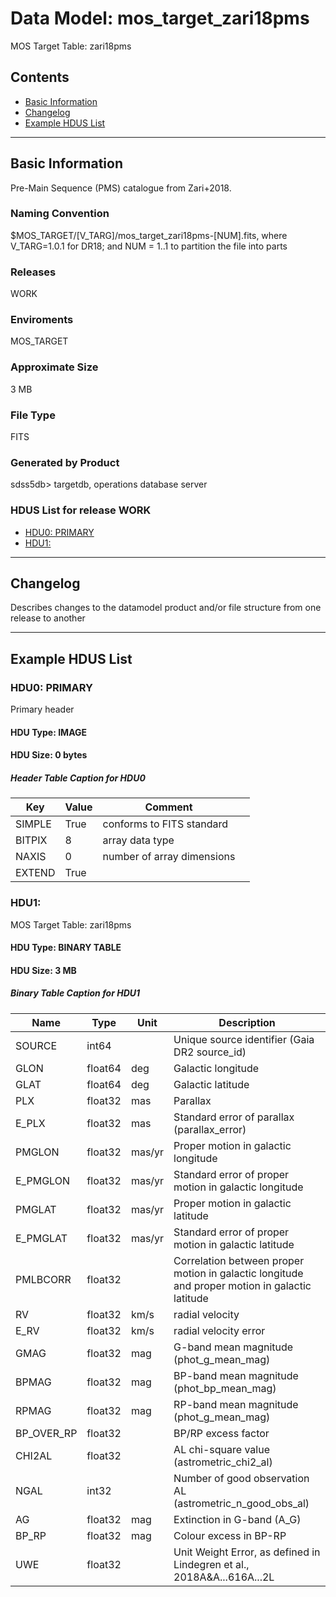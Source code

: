 # Data Model: mos_target_zari18pms


MOS Target Table: zari18pms


## Contents
- [Basic Information](#basic-information)
- [Changelog](#changelog)
- [Example HDUS List](#example-hdus-list)

---

## Basic Information
Pre-Main Sequence (PMS) catalogue from Zari+2018.

### Naming Convention
$MOS_TARGET/[V_TARG]/mos_target_zari18pms-[NUM].fits, where V_TARG=1.0.1 for DR18; and NUM = 1..1 to partition the file into parts

### Releases
WORK

### Enviroments
MOS_TARGET

### Approximate Size
3 MB

### File Type
FITS

### Generated by Product
sdss5db> targetdb, operations database server

### HDUS List for release WORK
  - [HDU0: PRIMARY](#hdu0-primary)
  - [HDU1: ](#hdu1-)

---

## Changelog
Describes changes to the datamodel product and/or file structure from one release to another

---
## Example HDUS List

### HDU0: PRIMARY
Primary header

#### HDU Type: IMAGE
#### HDU Size:  0 bytes

##### Header Table Caption for HDU0
Key | Value | Comment | |
| --- | --- | --- | --- |
| SIMPLE | True | conforms to FITS standard |
| BITPIX | 8 | array data type |
| NAXIS | 0 | number of array dimensions |
| EXTEND | True |  |



### HDU1: 
MOS Target Table: zari18pms

#### HDU Type: BINARY TABLE
#### HDU Size:  3 MB

##### Binary Table Caption for HDU1
Name | Type | Unit | Description |
| --- | --- | --- | --- |
 | SOURCE | int64 |  | Unique source identifier (Gaia DR2 source_id) |
 | GLON | float64 | deg | Galactic longitude |
 | GLAT | float64 | deg | Galactic latitude |
 | PLX | float32 | mas | Parallax |
 | E_PLX | float32 | mas | Standard error of parallax (parallax_error) |
 | PMGLON | float32 | mas/yr | Proper motion in galactic longitude |
 | E_PMGLON | float32 | mas/yr | Standard error of proper motion in galactic longitude |
 | PMGLAT | float32 | mas/yr | Proper motion in galactic latitude |
 | E_PMGLAT | float32 | mas/yr | Standard error of proper motion in galactic latitude |
 | PMLBCORR | float32 |  | Correlation between proper motion in galactic longitude and proper motion in galactic latitude |
 | RV | float32 | km/s | radial velocity |
 | E_RV | float32 | km/s | radial velocity error |
 | GMAG | float32 | mag | G-band mean magnitude (phot_g_mean_mag) |
 | BPMAG | float32 | mag | BP-band mean magnitude (phot_bp_mean_mag) |
 | RPMAG | float32 | mag | RP-band mean magnitude (phot_g_mean_mag) |
 | BP_OVER_RP | float32 |  | BP/RP excess factor |
 | CHI2AL | float32 |  | AL chi-square value (astrometric_chi2_al) |
 | NGAL | int32 |  | Number of good observation AL (astrometric_n_good_obs_al) |
 | AG | float32 | mag | Extinction in G-band (A_G) |
 | BP_RP | float32 | mag | Colour excess in BP-RP |
 | UWE | float32 |  | Unit Weight Error, as defined in Lindegren et al., 2018A&A...616A...2L |


